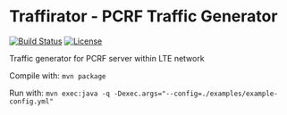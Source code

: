 # Traffirator - PCRF Traffic Generator

[![Build Status](https://travis-ci.org/Neloop/traffirator.svg?branch=master)](https://travis-ci.org/Neloop/traffirator)
[![License](http://img.shields.io/:license-mit-blue.svg)](https://github.com/Neloop/traffirator/blob/master/LICENSE)

Traffic generator for PCRF server within LTE network

Compile with: `mvn package`

Run with: `mvn exec:java -q -Dexec.args="--config=./examples/example-config.yml"`


